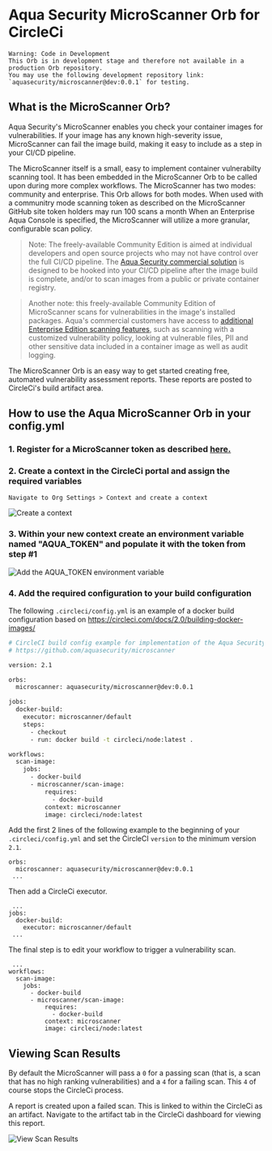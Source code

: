 
# Aqua Security MicroScanner Orb for CircleCi

    Warning: Code in Development
    This Orb is in development stage and therefore not available in a production Orb repository.
    You may use the following development repository link: `aquasecurity/microscanner@dev:0.0.1` for testing.

## What is the MicroScanner Orb?

Aqua Security's MicroScanner enables you check your container images for vulnerabilities. If your image has any known high-severity issue, MicroScanner can fail the image build, making it easy to include as a step in your CI/CD pipeline.

The MicroScanner itself is a small, easy to implement container vulnerabilty scanning tool. It has been embedded in the MicroScanner Orb to be called upon during more complex workflows. The MicroScanner has two modes: community and enterprise. This Orb allows for both modes. When used with a communitry mode scanning token as described on the MicroScanner GitHub site token holders may run 100 scans a month  When an Enterprise Aqua Console is specified, the MicroScanner will utilize a more granular, configurable scan policy.

> Note: The freely-available Community Edition is aimed at individual developers and open source projects who may not have control over the full CI/CD pipeline. The <a href="https://www.aquasec.com/use-cases/continuous-image-assurance/">Aqua Security commercial solution</a> is designed to be hooked into your CI/CD pipeline after the image build is complete, and/or to scan images from a public or private container registry.

> Another note: this freely-available Community Edition of MicroScanner scans for vulnerabilities in the image's installed packages. Aqua's commercial customers have access to [additional Enterprise Edition scanning features](#aqua-security-edition-comparison), such as scanning with a customized vulnerability policy, looking at vulnerable files, PII and other sensitive data included in a container image as well as audit logging.

The MicroScanner Orb is an easy way to get started creating free, automated vulnerability assessment reports. These reports are posted to CircleCi's build artifact area.


## How to use the Aqua MicroScanner Orb in your config.yml

### 1. Register for a MicroScanner token as described [here.](https://github.com/aquasecurity/microscanner)

### 2. Create a context in the CircleCi portal and assign the required variables
    Navigate to Org Settings > Context and create a context

<p align="left">
  <img alt="Create a context" src="https://github.com/aquasecurity/circleci-orb-microscanner/blob/master/images/context1.png">
</p>

### 3. Within your new context create an environment variable named "AQUA_TOKEN" and populate it with the token from step #1

<p align="left">
  <img alt="Add the AQUA_TOKEN environment variable" src="https://github.com/aquasecurity/circleci-orb-microscanner/blob/master/images/contextEnvVar.png">
</p>

### 4. Add the required configuration to your build configuration

The following `.circleci/config.yml` is an example of a docker build configuration based on https://circleci.com/docs/2.0/building-docker-images/

```bash
# CircleCI build config example for implementation of the Aqua Security MicroScanner
# https://github.com/aquasecurity/microscanner

version: 2.1

orbs:
  microscanner: aquasecurity/microscanner@dev:0.0.1

jobs:
  docker-build:
    executor: microscanner/default
    steps:
      - checkout
      - run: docker build -t circleci/node:latest .

workflows:
  scan-image:
    jobs:
      - docker-build
      - microscanner/scan-image:
          requires:
            - docker-build
          context: microscanner
          image: circleci/node:latest

```

Add the first 2 lines of the following example to the beginning of 
your `.circleci/config.yml` and set the CircleCI `version` to the minimum version `2.1`.

```shell
orbs:
  microscanner: aquasecurity/microscanner@dev:0.0.1
 ...
```

Then add a CircleCi executor.

```shell
 ...
jobs:
  docker-build:
    executor: microscanner/default
 ...
```

The final step is to edit your workflow to trigger a vulnerability scan.

```shell
 ...
workflows:
  scan-image:
    jobs:
      - docker-build
      - microscanner/scan-image:
          requires:
            - docker-build
          context: microscanner
          image: circleci/node:latest
```

## Viewing Scan Results
By default the MicroScanner will pass a `0` for a passing scan (that is, a scan that has no high ranking vulnerabilities) and a `4` for a failing scan. This `4` of course stops the CircleCi process.

A report is created upon a failed scan. This is linked to within the CircleCi as an artifact. Navigate to the artifact tab in the CircleCi dashboard for viewing this report.

<p align="left">
  <img alt="View Scan Results" src="https://github.com/aquasecurity/circleci-orb-microscanner/blob/master/images/scanReport.png">
</p>